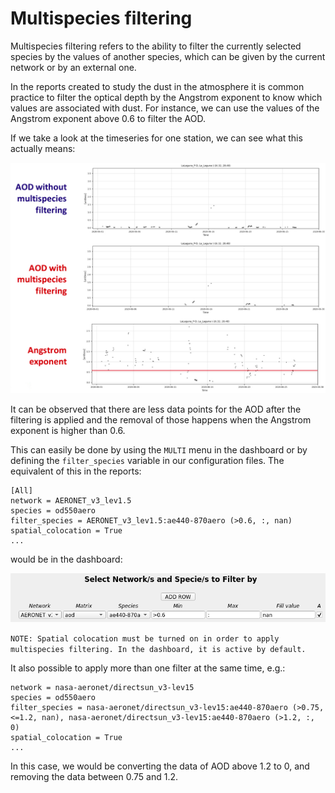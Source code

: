 # Multispecies filtering

Multispecies filtering refers to the ability to filter the currently selected species by the values of another species, which can be given by the current network or by an external one.

In the reports created to study the dust in the atmosphere it is common practice to filter the optical depth by the Angstrom exponent to know which values are associated with dust. For instance, we can use the values of the Angstrom exponent above 0.6 to filter the AOD.

If we take a look at the timeseries for one station, we can see what this actually means:

![Screenshot_from_2024-05-31_15-36-58](uploads/13bebc222ff48088a3b9c88c16bb04d1/Screenshot_from_2024-05-31_15-36-58.jpg)

It can be observed that there are less data points for the AOD after the filtering is applied and the removal of those happens when the Angstrom exponent is higher than 0.6.

This can easily be done by using the `MULTI` menu in the dashboard or by defining the `filter_species` variable in our configuration files. The equivalent of this in the reports:

```
[All]
network = AERONET_v3_lev1.5
species = od550aero
filter_species = AERONET_v3_lev1.5:ae440-870aero (>0.6, :, nan)
spatial_colocation = True
...
```

would be in the dashboard:

![multi](uploads/1d3005278c4a9d0de760a54c2f33cc51/multi.png)

`NOTE: Spatial colocation must be turned on in order to apply multispecies filtering. In the dashboard, it is active by default.`

It also possible to apply more than one filter at the same time, e.g.:

```
network = nasa-aeronet/directsun_v3-lev15
species = od550aero
filter_species = nasa-aeronet/directsun_v3-lev15:ae440-870aero (>0.75, <=1.2, nan), nasa-aeronet/directsun_v3-lev15:ae440-870aero (>1.2, :, 0)
spatial_colocation = True
...
```

In this case, we would be converting the data of AOD above 1.2 to 0, and removing the data between 0.75 and 1.2.